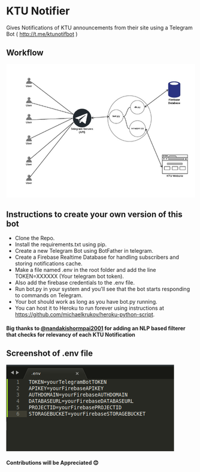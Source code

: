 # KTU Notifier

Gives Notifications of KTU announcements from their site using a Telegram Bot ( http://t.me/ktunotifbot )

## Workflow
<img src="https://github.com/AJAYK-01/ktu-notifier/blob/master/screenshots/Workflow.jpeg" />

## Instructions to create your own version of this bot

- Clone the Repo.
- Install the requirements.txt using pip.
- Create a new Telegram Bot using BotFather in telegram.
- Create a Firebase Realtime Database for handling subscribers and storing notifications cache.
- Make a file named .env in the root folder and add the line TOKEN=XXXXXX (Your telegram bot token).
- Also add the firebase credentials to the .env file.
- Run bot.py in your system and you'll see that the bot starts responding to commands on Telegram.
- Your bot should work as long as you have bot.py running.
- You can host it to Heroku to run forever using instructions at https://github.com/michaelkrukov/heroku-python-script.

#### Big thanks to [@nandakishormpai2001](https://github.com/nandakishormpai2001) for adding an NLP based filterer that checks for relevancy of each KTU Notification

## Screenshot of .env file

<img src="https://github.com/AJAYK-01/ktu-notifier/blob/master/screenshots/env-screenshot.png" />

#### Contributions will be Appreciated :blush:
